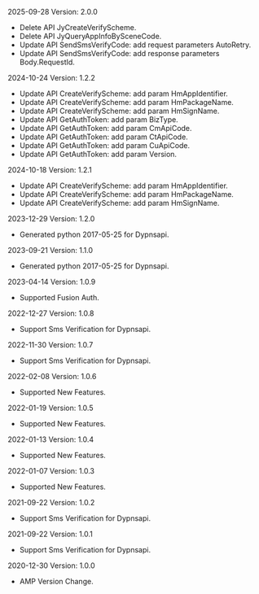 2025-09-28 Version: 2.0.0
- Delete API JyCreateVerifyScheme.
- Delete API JyQueryAppInfoBySceneCode.
- Update API SendSmsVerifyCode: add request parameters AutoRetry.
- Update API SendSmsVerifyCode: add response parameters Body.RequestId.


2024-10-24 Version: 1.2.2
- Update API CreateVerifyScheme: add param HmAppIdentifier.
- Update API CreateVerifyScheme: add param HmPackageName.
- Update API CreateVerifyScheme: add param HmSignName.
- Update API GetAuthToken: add param BizType.
- Update API GetAuthToken: add param CmApiCode.
- Update API GetAuthToken: add param CtApiCode.
- Update API GetAuthToken: add param CuApiCode.
- Update API GetAuthToken: add param Version.


2024-10-18 Version: 1.2.1
- Update API CreateVerifyScheme: add param HmAppIdentifier.
- Update API CreateVerifyScheme: add param HmPackageName.
- Update API CreateVerifyScheme: add param HmSignName.


2023-12-29 Version: 1.2.0
- Generated python 2017-05-25 for Dypnsapi.

2023-09-21 Version: 1.1.0
- Generated python 2017-05-25 for Dypnsapi.

2023-04-14 Version: 1.0.9
- Supported Fusion Auth.

2022-12-27 Version: 1.0.8
- Support Sms Verification for Dypnsapi.

2022-11-30 Version: 1.0.7
- Support Sms Verification for Dypnsapi.

2022-02-08 Version: 1.0.6
- Supported New Features.

2022-01-19 Version: 1.0.5
- Supported New Features.

2022-01-13 Version: 1.0.4
- Supported New Features.

2022-01-07 Version: 1.0.3
- Supported New Features.

2021-09-22 Version: 1.0.2
- Support Sms Verification for Dypnsapi.

2021-09-22 Version: 1.0.1
- Support Sms Verification for Dypnsapi.

2020-12-30 Version: 1.0.0
- AMP Version Change.

